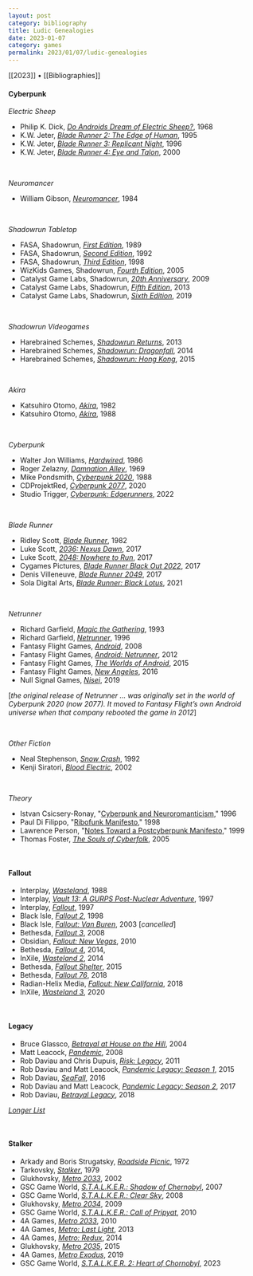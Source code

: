 ```yaml
---
layout: post
category: bibliography
title: Ludic Genealogies
date: 2023-01-07
category: games
permalink: 2023/01/07/ludic-genealogies
---
```


[[2023]] • [[Bibliographies]]

#### Cyberpunk

*Electric Sheep*

* Philip K. Dick, [*Do Androids Dream of Electric Sheep?*](https://en.wikipedia.org/wiki/Do_Androids_Dream_of_Electric_Sheep%3F), 1968
* K.W. Jeter, [*Blade Runner 2: The Edge of Human*](https://en.wikipedia.org/wiki/Blade_Runner_2:_The_Edge_of_Human), 1995
* K.W. Jeter, [*Blade Runner 3: Replicant Night*](https://en.wikipedia.org/wiki/Blade_Runner_3:_Replicant_Night), 1996
* K.W. Jeter, [*Blade Runner 4: Eye and Talon*](https://en.wikipedia.org/wiki/Blade_Runner_4:_Eye_and_Talon), 2000

<br>


*Neuromancer*

* William Gibson, [*Neuromancer*](https://en.wikipedia.org/wiki/Neuromancer), 1984

<br>


*Shadowrun Tabletop*

* FASA, Shadowrun, [*First Edition*](https://en.wikipedia.org/wiki/Shadowrun), 1989
* FASA, Shadowrun, [*Second Edition*](https://en.wikipedia.org/wiki/Shadowrun), 1992
* FASA, Shadowrun, [*Third Edition*](https://en.wikipedia.org/wiki/Shadowrun), 1998
* WizKids Games, Shadowrun, [*Fourth Edition*](https://en.wikipedia.org/wiki/Shadowrun), 2005
* Catalyst Game Labs, Shadowrun, [*20th Anniversary*](https://en.wikipedia.org/wiki/Shadowrun), 2009
* Catalyst Game Labs, Shadowrun, [*Fifth Edition*](https://en.wikipedia.org/wiki/Shadowrun), 2013
* Catalyst Game Labs, Shadowrun, [*Sixth Edition*](https://en.wikipedia.org/wiki/Shadowrun), 2019

<br>


*Shadowrun Videogames*

* Harebrained Schemes, [*Shadowrun Returns*](https://en.wikipedia.org/wiki/Shadowrun_Returns), 2013
* Harebrained Schemes, [*Shadowrun: Dragonfall*](https://en.wikipedia.org/wiki/Shadowrun:_Dragonfall), 2014
* Harebrained Schemes, [*Shadowrun: Hong Kong*](https://en.wikipedia.org/wiki/Shadowrun:_Hong_Kong), 2015

<br>

*Akira*

* Katsuhiro Otomo, [*Akira*](https://en.wikipedia.org/wiki/Akira_(manga)), 1982
* Katsuhiro Otomo, [*Akira*](https://en.wikipedia.org/wiki/Akira_(1988_film)), 1988

<br>


*Cyberpunk*

* Walter Jon Williams, [*Hardwired*](https://en.wikipedia.org/wiki/Hardwired_(novel)), 1986
* Roger Zelazny, [*Damnation Alley*](https://en.wikipedia.org/wiki/Damnation_Alley), 1969
* Mike Pondsmith, [*Cyberpunk 2020*](https://en.wikipedia.org/wiki/Cyberpunk_(role-playing_game)), 1988    
* CDProjektRed, [*Cyberpunk 2077*](https://en.wikipedia.org/wiki/Cyberpunk_2077), 2020
* Studio Trigger, [*Cyberpunk: Edgerunners*](https://en.wikipedia.org/wiki/Cyberpunk:_Edgerunners), 2022

<br>


*Blade Runner*

* Ridley Scott, [*Blade Runner*](https://en.wikipedia.org/wiki/Blade_Runner), 1982
* Luke Scott, [*2036: Nexus Dawn*](https://en.wikipedia.org/wiki/2036:_Nexus_Dawn), 2017
* Luke Scott, [*2048: Nowhere to Run*](https://en.wikipedia.org/wiki/2048:_Nowhere_to_Run), 2017
* Cygames Pictures, [*Blade Runner Black Out 2022*](https://en.wikipedia.org/wiki/Blade_Runner_Black_Out_2022), 2017
* Denis Villeneuve, [*Blade Runner 2049*](https://en.wikipedia.org/wiki/Blade_Runner_2049), 2017
* Sola Digital Arts, [*Blade Runner: Black Lotus*](https://en.wikipedia.org/wiki/Blade_Runner:_Black_Lotus), 2021

<br>


*Netrunner*

* Richard Garfield, [*Magic the Gathering*](https://en.wikipedia.org/wiki/Magic:_The_Gathering), 1993
* Richard Garfield, [*Netrunner*](https://en.wikipedia.org/wiki/Netrunner), 1996
* Fantasy Flight Games, [*Android*](https://en.wikipedia.org/wiki/Android_(board_game)), 2008
* Fantasy Flight Games, [*Android: Netrunner*](https://en.wikipedia.org/wiki/Android:_Netrunner), 2012
* Fantasy Flight Games, [*The Worlds of Android*](https://www.fantasyflightgames.com/en/products/the-worlds-of-android/), 2015
* Fantasy Flight Games, [*New Angeles*](https://boardgamegeek.com/boardgame/205716/new-angeles), 2016
* Null Signal Games, [*Nisei*](https://nullsignal.games/), 2019


[*the original release of Netrunner ... was originally set in the world of Cyberpunk 2020 (now 2077). It moved to Fantasy Flight’s own Android universe when that company rebooted the game in 2012*]

<br>


*Other Fiction*

* Neal Stephenson, [*Snow Crash*](https://en.wikipedia.org/wiki/Snow_Crash), 1992
* Kenji Siratori, [*Blood Electric*](https://books.google.ca/books/about/Blood_Electric.html?id=PhEaAQAAIAAJ), 2002

<br>


*Theory*

* Istvan Csicsery-Ronay, "[Cyberpunk and Neuroromanticism](http://project.cyberpunk.ru/idb//cyberpunk_and_neuromanticism.html)," 1996
* Paul Di Filippo, "[Ribofunk Manifesto](http://www.streettech.com/bcp/BCPtext/Manifestos/Ribofunk.html)," 1998
* Lawrence Person, "[Notes Toward a Postcyberpunk Manifesto](https://news.slashdot.org/story/99/10/08/2123255/notes-toward-a-postcyberpunk-manifesto)," 1999
* Thomas Foster, [*The Souls of Cyberfolk*](https://www.upress.umn.edu/book-division/books/the-souls-of-cyberfolk), 2005

<br>


#### Fallout

* Interplay, [*Wasteland*](https://en.wikipedia.org/wiki/Wasteland_(video_game)), 1988
* Interplay, [*Vault 13: A GURPS Post-Nuclear Adventure*](https://fallout.fandom.com/wiki/Vault_13:_A_GURPS_Post-Nuclear_Adventure), 1997
* Interplay, [*Fallout*](https://en.wikipedia.org/wiki/Fallout_(video_game)), 1997
* Black Isle, [*Fallout 2*](https://en.wikipedia.org/wiki/Fallout_2), 1998
* Black Isle, [*Fallout: Van Buren*](https://en.wikipedia.org/wiki/Van_Buren_(video_game)), 2003 [*cancelled*]
* Bethesda, [*Fallout 3*](https://en.wikipedia.org/wiki/Fallout_3), 2008
* Obsidian, [*Fallout: New Vegas*](https://en.wikipedia.org/wiki/Fallout:_New_Vegas), 2010
* Bethesda, [*Fallout 4*](https://en.wikipedia.org/wiki/Fallout_4), 2014,
* InXile, [*Wasteland 2*](https://en.wikipedia.org/wiki/Wasteland_2), 2014
* Bethesda, [*Fallout Shelter*](https://en.wikipedia.org/wiki/Fallout_Shelter), 2015
* Bethesda, [*Fallout 76*](https://en.wikipedia.org/wiki/Fallout_76), 2018
* Radian-Helix Media, [*Fallout: New California*](https://en.wikipedia.org/wiki/Fallout:_New_California), 2018
* InXile, [*Wasteland 3*](https://en.wikipedia.org/wiki/Wasteland_3), 2020

<br>


#### Legacy

* Bruce Glassco, [*Betrayal at House on the Hill*](https://en.wikipedia.org/wiki/Betrayal_at_House_on_the_Hill), 2004
* Matt Leacock, [*Pandemic*](https://en.wikipedia.org/wiki/Pandemic_(board_game)), 2008
* Rob Daviau and Chris Dupuis, [*Risk: Legacy*](https://boardgamegeek.com/boardgame/105134/risk-legacy), 2011
* Rob Daviau and Matt Leacock, [*Pandemic Legacy: Season 1*](https://en.wikipedia.org/wiki/Pandemic_(board_game)#Pandemic_Legacy), 2015
* Rob Daviau, [*SeaFall*](https://en.wikipedia.org/wiki/SeaFall), 2016
* Rob Daviau and Matt Leacock, [*Pandemic Legacy: Season 2*](https://en.wikipedia.org/wiki/Pandemic_(board_game)#Pandemic_Legacy), 2017
* Rob Daviau, [*Betrayal Legacy*](https://boardgamegeek.com/boardgame/240196/betrayal-legacy), 2018

[*Longer List*](https://en.wikipedia.org/wiki/Legacy_game)

<br>


#### Stalker

* Arkady and Boris Strugatsky, [*Roadside Picnic*](https://en.wikipedia.org/wiki/Roadside_Picnic), 1972
* Tarkovsky, [*Stalker*](https://en.wikipedia.org/wiki/Stalker_(1979_film)), 1979
* Glukhovsky, [*Metro 2033*](https://en.wikipedia.org/wiki/Metro_2033_(novel)), 2002
* GSC Game World, [*S.T.A.L.K.E.R.: Shadow of Chernobyl*](https://en.wikipedia.org/wiki/S.T.A.L.K.E.R.:_Shadow_of_Chernobyl), 2007
* GSC Game World, [*S.T.A.L.K.E.R.: Clear Sky*](https://en.wikipedia.org/wiki/S.T.A.L.K.E.R.:_Clear_Sky), 2008
* Glukhovsky, [*Metro 2034*](https://en.wikipedia.org/wiki/Metro_2034), 2009
* GSC Game World, [*S.T.A.L.K.E.R.: Call of Pripyat*](https://en.wikipedia.org/wiki/S.T.A.L.K.E.R.:_Call_of_Pripyat), 2010
* 4A Games, [*Metro 2033*](https://en.wikipedia.org/wiki/Metro_2033_(video_game)), 2010
* 4A Games, [*Metro: Last Light*](https://en.wikipedia.org/wiki/Metro:_Last_Light), 2013
* 4A Games, [*Metro: Redux*](https://en.wikipedia.org/wiki/Metro:_Last_Light#Redux_version), 2014
* Glukhovsky, [*Metro 2035*](https://en.wikipedia.org/wiki/Metro_2035), 2015
* 4A Games, [*Metro Exodus*](https://en.wikipedia.org/wiki/Metro_Exodus), 2019
* GSC Game World, [*S.T.A.L.K.E.R. 2: Heart of Chornobyl*](https://en.wikipedia.org/wiki/S.T.A.L.K.E.R._2:_Heart_of_Chornobyl), 2023

<br>

